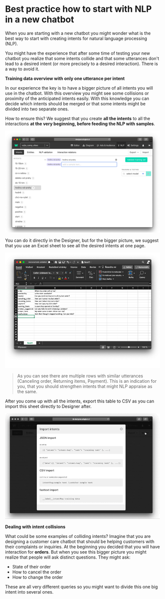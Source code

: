 # Best practice how to start with NLP in a new chatbot

When you are starting with a new chatbot you might wonder what is the best way to start with creating intents for natural language processing (NLP). 

You might have the experience that after some time of testing your new chatbot you realize that some intents collide and that some utterances don't lead to a desired intent (or more precisely to a desired interaction). There is a way to avoid it.

**Training data overview with only one utterance per intent**

In our experience the key is to have a bigger picture of all intents you will use in the chatbot. With this overview you might see some collisions or proximity of the anticipated intents easily. With this knowledge you can decide which intents should be merged or that some intents might be divided into two separate ones.

How to ensure this? We suggest that you create **all the intents** to all the interactions **at the very beginning, before feeding the NLP with samples**. 

![Creating all intents](nlp_new_chatbot_1.png)

You can do it directly in the Designer, but for the bigger picture, we suggest that you use an Excel sheet to see all the desired intents at one page. 

![Preparation in sheet](nlp_new_chatbot_2.png)

> As you can see there are multiple rows with similar utterances (Canceling order, Returning items, Payment). This is an indication for you, that you should strengthen intents that might NLP appraise as the same.

After you come up with all the intents, export this table to CSV as you can import this sheet directly to Designer after.

![Preparation in sheet](nlp_new_chatbot_3.gif)

**Dealing with intent collisions**

What could be some examples of colliding intents? Imagine that you are designing a customer care chatbot that should be helping customers with their complaints or inquiries. At the beginning you decided that you will have interaction for **orders**. But when you see this bigger picture you might realize that people will ask distinct questions. They might ask:

- State of their order
- How to cancel the order
- How to change the order

These are all very different queries so you might want to divide this one big intent into several ones.
